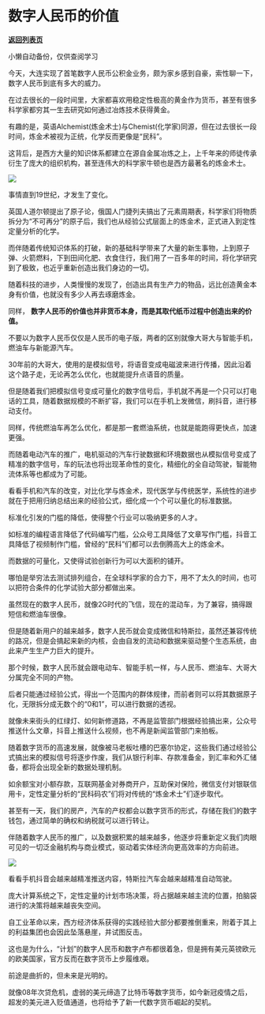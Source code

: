 # 数字人民币的价值

[**返回列表页**](/gzh/政事堂2019)

小懒自动备份，仅供查阅学习

今天，大连实现了首笔数字人民币公积金业务，颇为家乡感到自豪，索性聊一下，数字人民币到底有多大的威力。

  

在过去很长的一段时间里，大家都喜欢用稳定性极高的黄金作为货币，甚至有很多科学家都穷其一生去研究如何通过冶炼技术获得黄金。  

  

有趣的是，英语Alchemist(炼金术士)与Chemist(化学家)同源，但在过去很长一段时间，炼金术被视为正统，化学反而更像是“民科”。

  

这背后，是西方大量的知识体系都建立在源自金属冶炼之上，上千年来的师徒传承衍生了庞大的组织机构，甚至连伟大的科学家牛顿也是西方最著名的炼金术士。

  

![](https://mmbiz.qpic.cn/mmbiz_jpg/rxhS23yu8cNuKdLibgiankJCUaYC9TlFdI1fWZXqnZWVrpDT8MhUPckhceNVYzo5RV4cIACYUR3cM8Ef93icicw2Dw/640?wx_fmt=jpeg)

  

事情直到19世纪，才发生了变化。

  

英国人道尔顿提出了原子论，俄国人门捷列夫搞出了元素周期表，科学家们将物质拆分为“不可再分”的原子后，我们也从经验公式层面上的炼金术，正式进入到定性定量分析的化学。

  

而伴随着传统知识体系的打破，新的基础科学带来了大量的新生事物，上到原子弹、火箭燃料，下到田间化肥、衣食住行，我们用了一百多年的时间，将化学研究到了极致，也近乎重新创造出我们身边的一切。

  

随着科技的进步，人类慢慢的发现了，创造出具有生产力的物品，远比创造黄金本身有价值，也就没有多少人再去琢磨炼金。  

  

同样， **数字人民币的价值也并非货币本身，而是其取代纸币过程中创造出来的价值。**  

  

不要以为数字人民币仅仅是人民币的电子版，两者的区别就像大哥大与智能手机，燃油车与新能源汽车。

  

30年前的大哥大，使用的是模拟信号，将语音变成电磁波来进行传播，因此沿着这个路子走，无论再怎么优化，也就能提升点语音的质量。  

  

但是随着我们把模拟信号变成可量化的数字信号后，手机就不再是一个只可以打电话的工具，随着数据规模的不断扩容，我们可以在手机上发微信，刷抖音，进行移动支付。

  

同样，传统燃油车再怎么优化，都是那一套燃油系统，也就是能跑得更快点，加速更强。

  

而随着电动汽车的推广，电机驱动的汽车行驶数据和环境数据也从模拟信号变成了精准的数字信号，车的玩法也将出现革命性的变化，精细化的全自动驾驶，智能物流体系等也都成为了可能。

  

看看手机和汽车的改变，对比化学与炼金术，现代医学与传统医学，系统性的进步就在于把用归纳总结出来的经验公式，细化成一个个可以量化的标准数据。

  

标准化引发的门槛的降低，使得整个行业可以吸纳更多的人才。

  

如标准的编程语言降低了代码编写门槛，公众号工具降低了文章写作门槛，抖音工具降低了视频制作门槛，曾经的“民科”们都可以去倒腾高大上的炼金术。

  

而数据的可量化，又使得试验创新行为可以大面积的铺开。

  

哪怕是举穷法去测试排列组合，在全球科学家的合力下，用不了太久的时间，也可以把符合条件的化学试验大部分都做出来。

  

虽然现在的数字人民币，就像2G时代的飞信，现在的混动车，为了兼容，搞得跟短信和燃油车很像。

  

但是随着新用户的越来越多，数字人民币就会变成微信和特斯拉，虽然还兼容传统的路况，但是会搞起来新的内核，会由自发的流动和数据来驱动整个生态系统，由此来产生生产力巨大的提升。

  

那个时候，数字人民币就会跟电动车、智能手机一样，与人民币、燃油车、大哥大分属完全不同的产物。  

  

后者只能通过经验公式，得出一个范围内的群体规律，而前者则可以将其数据原子化，无限拆分成无数个的“0和1”，可以进行数据的透视。

  

就像未来街头的红绿灯、如何新修道路，不再是监管部门根据经验搞出来，公众号推送什么文章，抖音上推送什么视频，也不再是新闻监管部门来拍板。

  

随着数字货币的高速发展，就像被马老板吐槽的巴塞尔协定，这些我们通过经验公式搞出来的模拟信号将逐步作废，我们从银行利率、存款准备金，到汇率和外汇储备，都将会出现全新的数据处理机制。

  

如余额宝对小额存款，互联网基金对券商开户，互助保对保险，微信支付对银联信用卡，定性定量分析的“民科码农”们将对传统的“炼金术士”们逐步取代。

  

甚至有一天，我们的房产，汽车的产权都会以数字货币的形式，存储在我们的数字钱包，通过简单的确权和纳税就可以进行转让。  

  

伴随着数字人民币的推广，以及数据积累的越来越多，他逐步将重新定义我们肉眼可见的一切泛金融机构与商业模式，驱动着实体经济向更高效率的方向前进。  

  

![](https://mmbiz.qpic.cn/mmbiz_jpg/rxhS23yu8cNuKdLibgiankJCUaYC9TlFdIyErUwPqgCcV9ibHHjw7OH520qSPXTgSu0dkAXnpDiaURIID4bjAsxT0A/640?wx_fmt=jpeg)

  

看看手机抖音会越来越精准推送内容，特斯拉汽车会越来越精准自动驾驶。  

  

庞大计算系统之下，定性定量的计划市场决策，将占据越来越主流的位置，拍脑袋进行的决策将越来越丧失空间。

  

自工业革命以来，西方经济体系获得的实践经验大部分都要推倒重来，附着于其上的利益集团也会因此坠落悬崖，并试图反击。

  

这也是为什么，“计划”的数字人民币和数字卢布都很着急，但是拥有美元英镑欧元的欧美国家，官方反而在数字货币上步履维艰。

  

前途是曲折的，但未来是光明的。  

  

就像08年次贷危机，虚弱的美元缔造了比特币等数字货币，如今新冠疫情之后，超发的美元进入贬值通道，也将给予了新一代数字货币崛起的契机。

  

